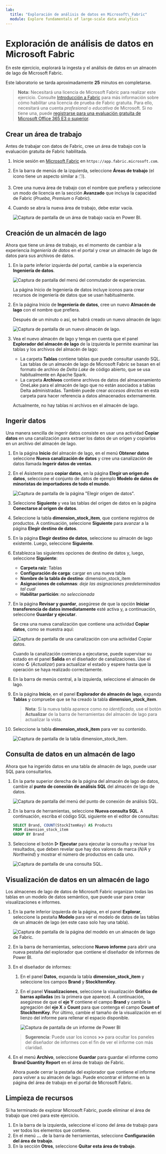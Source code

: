 ```yaml
---
lab:
  title: "Exploración de análisis de datos en Microsoft\_Fabric"
  module: Explore fundamentals of large-scale data analytics
---
```


# Exploración de análisis de datos en Microsoft Fabric

En este ejercicio, explorará la ingesta y el análisis de datos en un almacén de lago de Microsoft Fabric.

Este laboratorio se tarda aproximadamente **25** minutos en completarse.

> **Nota:** Necesitará una licencia de Microsoft Fabric para realizar este ejercicio. Consulte [Introducción a Fabric](https://learn.microsoft.com/fabric/get-started/fabric-trial) para más información sobre cómo habilitar una licencia de prueba de Fabric gratuita. Para ello, necesitará una cuenta *profesional* o *educativa* de Microsoft. Si no tiene una, puede [registrarse para una evaluación gratuita de Microsoft Office 365 E3 o superior](https://www.microsoft.com/microsoft-365/business/compare-more-office-365-for-business-plans).

## Crear un área de trabajo

Antes de trabajar con datos de Fabric, cree un área de trabajo con la evaluación gratuita de Fabric habilitada.

1. Inicie sesión en [Microsoft Fabric](https://app.fabric.microsoft.com) en `https://app.fabric.microsoft.com`.
2. En la barra de menús de la izquierda, seleccione **Áreas de trabajo** (el icono tiene un aspecto similar a &#128455;).
3. Cree una nueva área de trabajo con el nombre que prefiera y seleccione un modo de licencia en la sección **Avanzado** que incluya la capacidad de Fabric (*Prueba*, *Premium* o *Fabric*).
4. Cuando se abra la nueva área de trabajo, debe estar vacía.

    ![Captura de pantalla de un área de trabajo vacía en Power BI.](./images/new-workspace.png)

## Creación de un almacén de lago

Ahora que tiene un área de trabajo, es el momento de cambiar a la experiencia *Ingeniería de datos* en el portal y crear un almacén de lago de datos para sus archivos de datos.

1. En la parte inferior izquierda del portal, cambie a la experiencia **Ingeniería de datos**.

    ![Captura de pantalla del menú del conmutador de experiencias.](./images/fabric-switcher.png)

    La página Inicio de Ingeniería de datos incluye iconos para crear recursos de ingeniería de datos que se usan habitualmente.

2. En la página Inicio de **Ingeniería de datos**, cree un nuevo **Almacén de lago** con el nombre que prefiera.

    Después de un minuto o así, se habrá creado un nuevo almacén de lago:

    ![Captura de pantalla de un nuevo almacén de lago.](./images/new-lakehouse.png)

3. Vea el nuevo almacén de lago y tenga en cuenta que el panel **Explorador del almacén de lago** de la izquierda le permite examinar las tablas y los archivos del almacén de lago:
    - La carpeta **Tablas** contiene tablas que puede consultar usando SQL. Las tablas de un almacén de lago de Microsoft Fabric se basan en el formato de archivo de *Delta Lake* de código abierto, que se usa habitualmente en Apache Spark.
    - La carpeta **Archivos** contiene archivos de datos del almacenamiento OneLake para el almacén de lago que no están asociados a tablas Delta administradas. También puede crear *accesos directos* en esta carpeta para hacer referencia a datos almacenados externamente.

    Actualmente, no hay tablas ni archivos en el almacén de lago.

## Ingerir datos

Una manera sencilla de ingerir datos consiste en usar una actividad **Copiar datos** en una canalización para extraer los datos de un origen y copiarlos en un archivo del almacén de lago.

1. En la página **Inicio** del almacén de lago, en el menú **Obtener datos** seleccione **Nueva canalización de datos** y cree una canalización de datos llamada **Ingerir datos de ventas**.
1. En el Asistente para **copiar datos**, en la página **Elegir un origen de datos**, seleccione el conjunto de datos de ejemplo **Modelo de datos de minoristas de importadores de todo el mundo**.

    ![Captura de pantalla de la página "Elegir origen de datos".](./images/choose-data-source.png)

1. Seleccione **Siguiente** y vea las tablas del origen de datos en la página **Conectarse al origen de datos**.
1. Seleccione la tabla **dimension_stock_item**, que contiene registros de productos. A continuación, seleccione **Siguiente** para avanzar a la página **Elegir destino de datos**.
1. En la página **Elegir destino de datos**, seleccione su almacén de lago existente. Luego, seleccione **Siguiente**.
1. Establezca las siguientes opciones de destino de datos y, luego, seleccione **Siguiente**:
    - **Carpeta raíz**: Tablas
    - **Configuración de carga**: cargar en una nueva tabla
    - **Nombre de la tabla de destino**: dimension_stock_item
    - **Asignaciones de columnas**: *deje las asignaciones predeterminadas tal cual*
    - **Habilitar partición**: *no seleccionada*
1. En la página **Revisar y guardar**, asegúrese de que la opción **Iniciar transferencia de datos inmediatamente** esté activa y, a continuación, seleccione **Guardar y ejecutar**.

    Se crea una nueva canalización que contiene una actividad **Copiar datos**, como se muestra aquí:

    ![Captura de pantalla de una canalización con una actividad Copiar datos.](./images/copy-data-pipeline.png)

    Cuando la canalización comienza a ejecutarse, puede supervisar su estado en el panel **Salida** en el diseñador de canalizaciones. Use el icono **&#8635;** (*Actualizar*) para actualizar el estado y espere hasta que la operación se haya realizado correctamente.

1. En la barra de menús central, a la izquierda, seleccione el almacén de lago.
1. En la página **Inicio**, en el panel **Explorador de almacén de lago**, expanda **Tablas** y compruebe que se ha creado la tabla **dimension_stock_item**.

    > **Nota**: Si la nueva tabla aparece como *no identificada*, use el botón **Actualizar** de la barra de herramientas del almacén de lago para actualizar la vista.

1. Seleccione la tabla **dimension_stock_item** para ver su contenido.

    ![Captura de pantalla de la tabla dimension_stock_item.](./images/dimProduct.png)

## Consulta de datos en un almacén de lago

Ahora que ha ingerido datos en una tabla de almacén de lago, puede usar SQL para consultarlos.

1. En la parte superior derecha de la página del almacén de lago de datos, cambie al **punto de conexión de análisis SQL** del almacén de lago de datos.

    ![Captura de pantalla del menú del punto de conexión de análisis SQL.](./images/endpoint-switcher.png)

1. En la barra de herramientas, seleccione **Nueva consulta SQL**. A continuación, escriba el código SQL siguiente en el editor de consultas:

    ```sql
    SELECT Brand, COUNT(StockItemKey) AS Products
    FROM dimension_stock_item
    GROUP BY Brand
    ```

1. Seleccione el botón **&#9655; Ejecutar** para ejecutar la consulta y revisar los resultados, que deben revelar que hay dos valores de marca (*N/A* y *Northwind*) y mostrar el número de productos en cada uno.

    ![Captura de pantalla de una consulta SQL.](./images/sql-query.png)

## Visualización de datos en un almacén de lago

Los almacenes de lago de datos de Microsoft Fabric organizan todas las tablas en un modelo de datos semántico, que puede usar para crear visualizaciones e informes.

1. En la parte inferior izquierda de la página, en el panel **Explorar**, seleccione la pestaña **Modelo** para ver el modelo de datos de las tablas de un almacén de lago (en este caso solo hay una tabla).

    ![Captura de pantalla de la página del modelo en un almacén de lago de Fabric.](./images/fabric-model.png)

1. En la barra de herramientas, seleccione **Nuevo informe** para abrir una nueva pestaña del explorador que contiene el diseñador de informes de Power BI.
1. En el diseñador de informes:
    1. En el panel **Datos**, expanda la tabla **dimension_stock_item** y seleccione los campos **Brand** y **StockItemKey**.
    1. En el panel **Visualizaciones**, seleccione la visualización **Gráfico de barras apiladas** (es la primera que aparece). A continuación, asegúrese de que el **eje Y** contiene el campo **Brand** y cambie la agregación del **eje X** a **Count** para que contenga el campo **Count of StockItemKey**. Por último, cambie el tamaño de la visualización en el lienzo del informe para rellenar el espacio disponible.

        ![Captura de pantalla de un informe de Power BI](./images/fabric-report.png)

    > **Sugerencia**: Puede usar los iconos **>>** para ocultar los paneles del diseñador de informes con el fin de ver el informe con más claridad.

1. En el menú **Archivo**, seleccione **Guardar** para guardar el informe como **Brand Quantity Report** en el área de trabajo de Fabric.

    Ahora puede cerrar la pestaña del explorador que contiene el informe para volver a su almacén de lago. Puede encontrar el informe en la página del área de trabajo en el portal de Microsoft Fabric.

## Limpieza de recursos

Si ha terminado de explorar Microsoft Fabric, puede eliminar el área de trabajo que creó para este ejercicio.

1. En la barra de la izquierda, seleccione el icono del área de trabajo para ver todos los elementos que contiene.
2. En el menú **...** de la barra de herramientas, seleccione **Configuración del área de trabajo**.
3. En la sección **Otros**, seleccione **Quitar esta área de trabajo**.
